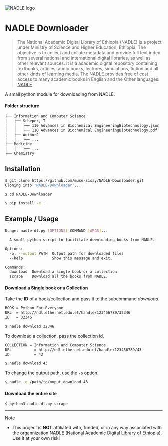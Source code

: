 ![NADLE logo](http://ndl.ethernet.edu.et/image/NADLE-jspui2.png)

# NADLE Downloader

> The National Academic Digital Library of Ethiopia (NADLE) is a project under Ministry of Science and Higher Education, Ethiopia. The objective is to collect and collate metadata and provide full text index from several national and international digital libraries, as well as other relevant sources. It is a academic digital repository containing textbooks, articles, audio books, lectures, simulations, fiction and all other kinds of learning media. The NADLE provides free of cost access to many academic books in English and the Other languages. [NADLE](http://ndl.ethernet.edu.et/) 

A small python module for downloading from NADLE.
#### Folder structure
```bash
├── Information and Computer Science
│   ├── Scheper, T
│   │   ├── 110 Advances in Biochemical EngineeringBiotechnology.json
│   │   ├── 110 Advances in Biochemical EngineeringBiotechnology.pdf
│   ├── Author2 
│   │   ├── ...
├── Medicine
│   │   ├── ...
├── Chemistry

```

## Installation

```bash
$ git clone https://github.com/muse-sisay/NADLE-Downloader.git
Cloning into 'NADLE-Downloader'...

$ cd NADLE-Downloader

$ pip install -e .

```
## Example / Usage

``` bash
Usage: nadle-dl.py [OPTIONS] COMMAND [ARGS]...

  A small python script to facilitate downloading books from NADLE.

Options:
  -o, --output PATH  Output path for downloaded files
  --help             Show this message and exit.

Commands:
  download  Download a single book or a collection
  scrape    Download all the books from NADLE.

```

#### Download a Single book or a Collection
Take the **ID** of a book/collection and pass it to the subcommand *download*. 

``` bash
BOOK = Python For Everyone
URL  = http://ndl.ethernet.edu.et/handle/123456789/32346
ID   = 32346

$ nadle download 32346
```
To download a collection, pass the collection id.

```bash
COLLECTION = Information and Computer Science
URL 		 = http://ndl.ethernet.edu.et/handle/123456789/43
ID 			 = 43

$ nadle download 43

```
To change the output path, use the `-o` option.

```bash
$ nadle -o /path/to/ouput download 43 
```

#### Download the entire site

```shell
$ python3 nadle-dl.py scrape

```


---
Note

- This project is **NOT** affiliated with, funded, or in any way associated with the organnization NADLE (National Academic Digital Library of Ethiopia). Use it at your own risk!